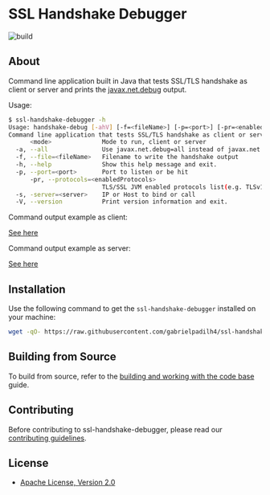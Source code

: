 # SSL Handshake Debugger

![build](https://github.com/gabrielpadilh4/ssl-handshake-debugger/actions/workflows/maven.yml/badge.svg)

## About

Command line application built in Java that tests SSL/TLS handshake as client or server and prints the [javax.net.debug](https://docs.oracle.com/javase/8/docs/technotes/guides/security/jsse/ReadDebug.html) output.

Usage:
```sh
$ ssl-handshake-debugger -h
Usage: handshake-debug [-ahV] [-f=<fileName>] [-p=<port>] [-pr=<enabledProtocols>] -s=<server> <mode>
Command line application that tests SSL/TLS handshake as client or server and prints the javax.net.debug output.
      <mode>              Mode to run, client or server
  -a, --all               Use javax.net.debug=all instead of javax.net.debug=ssl:handshake:verbose
  -f, --file=<fileName>   Filename to write the handshake output
  -h, --help              Show this help message and exit.
  -p, --port=<port>       Port to listen or be hit
      -pr, --protocols=<enabledProtocols>
                          TLS/SSL JVM enabled protocols list(e.g. TLSv1.2, TLSv1.3)
  -s, -server=<server>    IP or Host to bind or call
  -V, --version           Print version information and exit.
```

Command output example as client:

[See here](https://gist.github.com/gabrielpadilh4/bb53c94cdf578190a77b73cc6c323875)

Command output example as server:

[See here](https://gist.github.com/gabrielpadilh4/5468e38a2cbd11cc7d45d19c8d4b2589)

## Installation

Use the following command to get the `ssl-handshake-debugger` installed on your machine:
```sh
wget -qO- https://raw.githubusercontent.com/gabrielpadilh4/ssl-handshake-debugger/main/install.sh | sh
```

## Building from Source

To build from source, refer to the [building and working with the code base](docs/building.md) guide.

## Contributing

Before contributing to ssl-handshake-debugger, please read our [contributing guidelines](CONTRIBUTING.md).

## License

* [Apache License, Version 2.0](https://www.apache.org/licenses/LICENSE-2.0)
